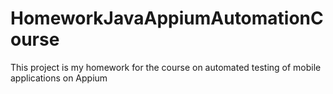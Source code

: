 # HomeworkJavaAppiumAutomationCourse
This project is my homework for the course on automated testing of mobile applications on Appium
